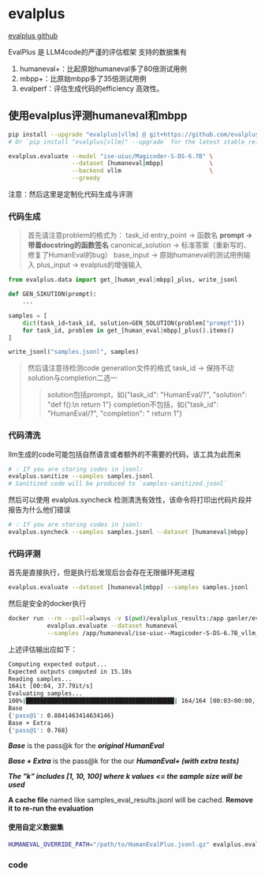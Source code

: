 
# evalplus
[evalplus github](https://github.com/evalplus/evalplus) 

EvalPlus 是 LLM4code的严谨的评估框架
支持的数据集有
1) humaneval+：比起原始humaneval多了80倍测试用例
2) mbpp+：比原始mbpp多了35倍测试用例
3) evalperf：评估生成代码的efficiency  高效性。

## 使用evalplus评测humaneval和mbpp
```bash
pip install --upgrade "evalplus[vllm] @ git+https://github.com/evalplus/evalplus"
# Or `pip install "evalplus[vllm]" --upgrade` for the latest stable release

evalplus.evaluate --model "ise-uiuc/Magicoder-S-DS-6.7B" \
                  --dataset [humaneval|mbpp]             \
                  --backend vllm                         \
                  --greedy
```

注意：然后这里是定制化代码生成与评测

### 代码生成 
>首先请注意problem的格式为：
> task_id
> entry_point   -> 函数名
> **prompt  -> 带着docstring的函数签名**
> canonical_solution  -> 标准答案（重新写的、修复了HumanEval的bug）
> base_input -> 原始humaneval的测试用例输入
> plus_input -> evalplus的增强输入

```python
from evalplus.data import get_[human_eval|mbpp]_plus, write_jsonl

def GEN_SIKUTION(prompt):
    ...

samples = [
    dict(task_id=task_id, solution=GEN_SOLUTION(problem["prompt"]))
    for task_id, problem in get_[human_eval|mbpp]_plus().items()
]

write_jsonl("samples.jsonl", samples)
```

>然后请注意待检测code generation文件的格式
>task_id -> 保持不动
>solution与completion二选一
>> solution包括prompt，如{"task_id": "HumanEval/?", "solution": "def f():\n    return 1"}
>> completion不包括，如{"task_id": "HumanEval/?", "completion": "    return 1"}

### 代码清洗

llm生成的code可能包括自然语言或者额外的不需要的代码，该工具为此而来

```bash
# 💡 If you are storing codes in jsonl:
evalplus.sanitize --samples samples.jsonl
# Sanitized code will be produced to `samples-sanitized.jsonl`

```

然后可以使用 evalplus.syncheck 检测清洗有效性，该命令将打印出代码片段并报告为什么他们错误
```bash
# 💡 If you are storing codes in jsonl:
evalplus.syncheck --samples samples.jsonl --dataset [humaneval|mbpp]
```

### 代码评测

首先是直接执行，但是执行后发现后台会存在无限循环死进程
```bash
evalplus.evaluate --dataset [humaneval|mbpp] --samples samples.jsonl
```

然后是安全的docker执行
```bash
docker run --rm --pull=always -v $(pwd)/evalplus_results:/app ganler/evalplus:latest \
           evalplus.evaluate --dataset humaneval                                     \
           --samples /app/humaneval/ise-uiuc--Magicoder-S-DS-6.7B_vllm_temp_0.0.jsonl
```

上述评估输出应如下：
```bash
Computing expected output...
Expected outputs computed in 15.18s
Reading samples...
164it [00:04, 37.79it/s]
Evaluating samples...
100%|██████████████████████████████████████████| 164/164 [00:03<00:00, 44.75it/s]
Base
{'pass@1': 0.8841463414634146}
Base + Extra
{'pass@1': 0.768}
```
***Base*** is the pass@k for the ***original HumanEval***

***Base + Extra*** is the pass@k for the our ***HumanEval+ (with extra tests)***

***The "k" includes [1, 10, 100] where k values <= the sample size will be used***

**A cache file** named like samples_eval_results.jsonl will be cached. **Remove it to re-run the evaluation**


#### 使用自定义数据集
```bash
HUMANEVAL_OVERRIDE_PATH="/path/to/HumanEvalPlus.jsonl.gz" evalplus.evaluate --dataset humaneval --samples samples.jsonl
```

### code

